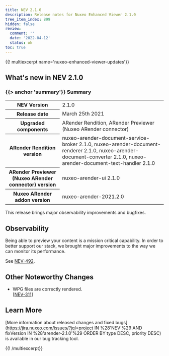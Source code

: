 ```yaml
---
title: NEV 2.1.0
description: Release notes for Nuxeo Enhanced Viewer 2.1.0
tree_item_index: 899
hidden: false
review:
  comment: ''
  date: '2022-04-12'
  status: ok
toc: true
---
```


{{! multiexcerpt name='nuxeo-enhanced-viewer-updates'}}
## What's new in NEV 2.1.0

### {{> anchor 'summary'}} Summary

<div class="table-scroll">
<table class="hover">
<tbody>
<tr>
<th colspan="1">NEV Version</th>
<td colspan="1">2.1.0</td>
</tr>
<tr>
<th colspan="1">Release date</th>
<td colspan="1">March 25th 2021</td>
</tr>
<tr>
<th colspan="1">Upgraded components</th>
<td colspan="1">ARender Rendition, ARender Previewer (Nuxeo ARender connector)</td>
</tr>
<tr>
<th colspan="1">ARender Rendition version</th>
<td colspan="1">nuxeo-arender-document-service-broker 2.1.0, nuxeo-arender-document-renderer 2.1.0, nuxeo-arender-document-converter 2.1.0, nuxeo-arender-document-text-handler 2.1.0</td>
</tr>
<tr>
<th colspan="1">ARender Previewer (Nuxeo ARender connector) version</th>
<td colspan="1">nuxeo-arender-ui 2.1.0</td>
</tr>
<tr>
<th colspan="1">Nuxeo ARender addon version</th>
<td colspan="1">nuxeo-arender-2021.2.0</td>
</tr>
</tbody>
</table>
</div>

This release brings major observability improvements and bugfixes.

## Observability

Being able to preview your content is a mission critical capability. In order to better support our stack, we brought major improvements to the way we can monitor its performance.

See [NEV-492](https://jira.nuxeo.com/browse/NEV-492).

## Other Noteworthy Changes

- WPG files are correctly rendered.<br/>[[NEV-311](https://jira.nuxeo.com/browse/NEV-311)]

## Learn More

[More information about released changes and fixed bugs](https://jira.nuxeo.com/issues/?jql=project IN %28'NEV'%29 AND fixVersion IN %28'arender-2.1.0'%29 ORDER BY type DESC, priority DESC) is available in our bug tracking tool.

{{! /multiexcerpt}}
